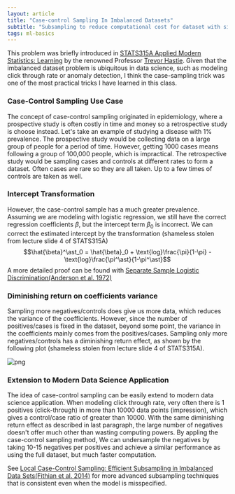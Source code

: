 ```yaml
---
layout: article
title: "Case-control Sampling In Imbalanced Datasets"
subtitle: "Subsampling to reduce computational cost for dataset with significant class imbalanace"
tags: ml-basics
---
```


This problem was briefly introduced in [STATS315A Applied Modern Statistics: Learning](http://statweb.stanford.edu/~tibs/stat315a.html) by the renowned Professor [Trevor Hastie](https://web.stanford.edu/~hastie/). Given that the imbalanced dataset problem is ubiquitous in data science, such as modeling click through rate or anomaly detection, I think the case-sampling trick was one of the most practical tricks I have learned in this class. 

<!--more-->
### Case-Control Sampling Use Case
The concept of case-control sampling originated in epidemiology, where a prospective study is often costly in time and money so a retrospective study is choose instead. Let's take an example of studying a disease with 1% prevalence. The prospective study would be collecting data on a large group of people for a period of time. However, getting 1000 cases means following a group of 100,000 people, which is impractical. The retrospective study would be sampling cases and controls at different rates to form a dataset. Often cases are rare so they are all taken. Up to a few times of controls are taken as well.

### Intercept Transformation
However, the case-control sample has a much greater prevalence. Assuming we are modeling with logistic regression, we still have the correct regression coefficients $\beta$, but the intercept term $\beta_0$ is incorrect. We can correct the estimated intercept by the transformation (shameless stolen from lecture slide 4 of STATS315A) 
$$\hat{\beta}^\ast_0 = \hat{\beta}_0 + \text{log}\frac{\pi}{1-\pi} - \text{log}\frac{\pi^\ast}{1-\pi^\ast}$$
A more detailed proof can be found with [Separate Sample Logistic Discrimination(Anderson et al. 1972)](http://www.ams.org/mathscinet-getitem?mr=0345332)

### Diminishing return on coefficients variance
Sampling more negatives/controls does give us more data, which reduces the variance of the coefficients. However, since the number of positives/cases is fixed in the dataset, beyond some point, the variance in the coefficients mainly comes from the positives/cases. Sampling only more negatives/controls has a diminishing return effect, as shown by the following plot (shameless stolen from lecture slide 4 of STATS315A).

![png](https://s3-us-west-1.amazonaws.com/sijunhe-blog/plots/post8/variance_control%3Acase_ratio.png)

### Extension to Modern Data Science Application
The idea of case-control sampling can be easily extend to modern data science application. When modeling click through rate, very often there is 1 positives (click-through) in more than 10000 data points (impression), which gives a control/case ratio of greater than 10000. With the same diminishing return effect as described in last paragraph, the large number of negatives doesn't offer much other than wasting computing powers. By appling the case-control sampling method, We can undersample the negatives by taking 10-15 negatives per positives and achieve a similar performance as using the full dataset, but much faster computation. 

See [Local Case-Control Sampling: Efficient Subsampling in Imbalanced Data Sets(Fithian et al. 2014)](https://arxiv.org/pdf/1306.3706.pdf) for more advanced subsampling techniques that is consistent even when the model is misspecified.